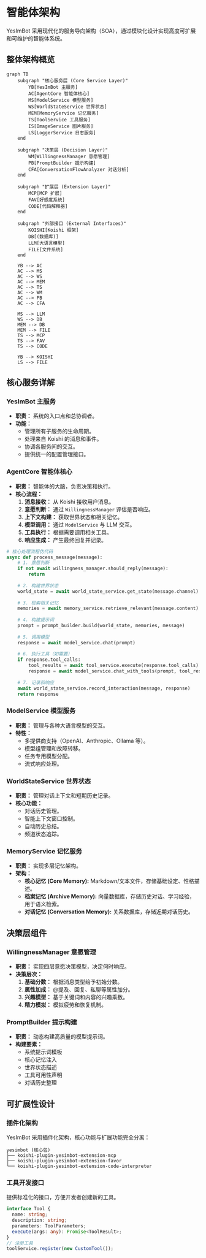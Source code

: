 # 智能体架构

YesImBot 采用现代化的服务导向架构（SOA），通过模块化设计实现高度可扩展和可维护的智能体系统。

## 整体架构概览

```mermaid
graph TB
    subgraph "核心服务层 (Core Service Layer)"
        YB[YesImBot 主服务]
        AC[AgentCore 智能体核心]
        MS[ModelService 模型服务]
        WS[WorldStateService 世界状态]
        MEM[MemoryService 记忆服务]
        TS[ToolService 工具服务]
        IS[ImageService 图片服务]
        LS[LoggerService 日志服务]
    end
    
    subgraph "决策层 (Decision Layer)"
        WM[WillingnessManager 意愿管理]
        PB[PromptBuilder 提示构建]
        CFA[ConversationFlowAnalyzer 对话分析]
    end
    
    subgraph "扩展层 (Extension Layer)"
        MCP[MCP 扩展]
        FAV[好感度系统]
        CODE[代码解释器]
    end
    
    subgraph "外部接口 (External Interfaces)"
        KOISHI[Koishi 框架]
        DB[(数据库)]
        LLM[大语言模型]
        FILE[文件系统]
    end
    
    YB --> AC
    AC --> MS
    AC --> WS
    AC --> MEM
    AC --> TS
    AC --> WM
    AC --> PB
    AC --> CFA
    
    MS --> LLM
    WS --> DB
    MEM --> DB
    MEM --> FILE
    TS --> MCP
    TS --> FAV
    TS --> CODE
    
    YB --> KOISHI
    LS --> FILE
```

## 核心服务详解

### YesImBot 主服务
- **职责：** 系统的入口点和总协调者。
- **功能：**
    - 管理所有子服务的生命周期。
    - 处理来自 Koishi 的消息和事件。
    - 协调各服务间的交互。
    - 提供统一的配置管理接口。

### AgentCore 智能体核心
- **职责：** 智能体的大脑，负责决策和执行。
- **核心流程：**
    1.  **消息接收：** 从 Koishi 接收用户消息。
    2.  **意愿判断：** 通过 `WillingnessManager` 评估是否响应。
    3.  **上下文构建：** 获取世界状态和相关记忆。
    4.  **模型调用：** 通过 `ModelService` 与 LLM 交互。
    5.  **工具执行：** 根据需要调用相关工具。
    6.  **响应生成：** 产生最终回复并记录。

```python
# 核心处理流程伪代码
async def process_message(message):
    # 1. 意愿判断
    if not await willingness_manager.should_reply(message):
        return
    
    # 2. 构建世界状态
    world_state = await world_state_service.get_state(message.channel)
    
    # 3. 检索相关记忆
    memories = await memory_service.retrieve_relevant(message.content)
    
    # 4. 构建提示词
    prompt = prompt_builder.build(world_state, memories, message)
    
    # 5. 调用模型
    response = await model_service.chat(prompt)
    
    # 6. 执行工具（如需要）
    if response.tool_calls:
        tool_results = await tool_service.execute(response.tool_calls)
        response = await model_service.chat_with_tools(prompt, tool_results)
    
    # 7. 记录和响应
    await world_state_service.record_interaction(message, response)
    return response
```

### ModelService 模型服务
- **职责：** 管理与各种大语言模型的交互。
- **特性：**
    - 多提供商支持（OpenAI、Anthropic、Ollama 等）。
    - 模型组管理和故障转移。
    - 任务专用模型分配。
    - 流式响应处理。

### WorldStateService 世界状态
- **职责：** 管理对话上下文和短期历史记录。
- **核心功能：**
    - 对话历史管理。
    - 智能上下文窗口控制。
    - 自动历史总结。
    - 频道状态追踪。

### MemoryService 记忆服务
- **职责：** 实现多层记忆架构。
- **架构：**
    - **核心记忆 (Core Memory):** Markdown/文本文件，存储基础设定、性格描述。
    - **档案记忆 (Archive Memory):** 向量数据库，存储历史对话、学习经验，用于语义检索。
    - **对话记忆 (Conversation Memory):** 关系数据库，存储近期对话历史。

## 决策层组件

### WillingnessManager 意愿管理
- **职责：** 实现四层意愿决策模型，决定何时响应。
- **决策层次：**
    1.  **基础分数：** 根据消息类型给予初始分数。
    2.  **属性加成：** @提及、回复、私聊等属性加分。
    3.  **兴趣模型：** 基于关键词和内容的兴趣乘数。
    4.  **精力模拟：** 模拟疲劳和恢复机制。

### PromptBuilder 提示构建
- **职责：** 动态构建高质量的模型提示词。
- **构建要素：**
    - 系统提示词模板
    - 核心记忆注入
    - 世界状态描述
    - 工具可用性声明
    - 对话历史整理

## 可扩展性设计

### 插件化架构
YesImBot 采用插件化架构，核心功能与扩展功能完全分离：
```
yesimbot (核心包)
├── koishi-plugin-yesimbot-extension-mcp
├── koishi-plugin-yesimbot-extension-favor
└── koishi-plugin-yesimbot-extension-code-interpreter
```

### 工具开发接口
提供标准化的接口，方便开发者创建新的工具。
```typescript
interface Tool {
  name: string;
  description: string;
  parameters: ToolParameters;
  execute(args: any): Promise<ToolResult>;
}
// 注册工具
toolService.register(new CustomTool());
```
